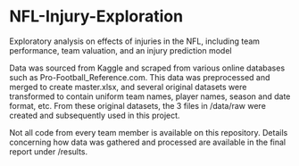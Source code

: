 # NFL-Injury-Exploration
Exploratory analysis on effects of injuries in the NFL, including team performance, team valuation, and an injury prediction model

Data was sourced from Kaggle and scraped from various online databases such as Pro-Football_Reference.com. This data was preprocessed and merged to create master.xlsx, and several original datasets were transformed to contain uniform team names, player names, season and date format, etc. From these original datasets, the 3 files in /data/raw were created and subsequently used in this project.

Not all code from every team member is available on this repository. Details concerning how data was gathered and processed are available in the final report under /results. 

